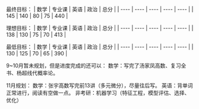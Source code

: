 最终目标：
| 数学 | 专业课 | 英语 | 政治 | 总分 |
| ---- | ---- | ---- | ---- | ---- |
| 145 | 140 | 80 | 75 | 440 |

理想目标：
| 数学 | 专业课 | 英语 | 政治 | 总分 |
| ---- | ---- | ---- | ---- | ---- |
| 138 | 130 | 75 | 70 | 413 |

最低目标：
| 数学 | 专业课 | 英语 | 政治 | 总分 |
| ---- | ---- | ---- | ---- | ---- |
| 130 | 125 | 70 | 65 | 390 |


9~10月暂未规划，但是进度完成的还可以：
数学：写完了汤家凤高数、复习全书、杨超线代概率论。

11月规划：
数学：张宇高数写完前13讲（多元微分），尽量往后写。
英语：背单词正常进行，阅读有空做一点。
非考研：机器学习（特征工程，模型评估、选择、优化）